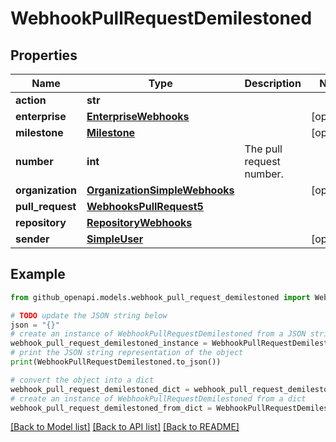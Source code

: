 # WebhookPullRequestDemilestoned


## Properties

Name | Type | Description | Notes
------------ | ------------- | ------------- | -------------
**action** | **str** |  | 
**enterprise** | [**EnterpriseWebhooks**](EnterpriseWebhooks.md) |  | [optional] 
**milestone** | [**Milestone**](Milestone.md) |  | [optional] 
**number** | **int** | The pull request number. | 
**organization** | [**OrganizationSimpleWebhooks**](OrganizationSimpleWebhooks.md) |  | [optional] 
**pull_request** | [**WebhooksPullRequest5**](WebhooksPullRequest5.md) |  | 
**repository** | [**RepositoryWebhooks**](RepositoryWebhooks.md) |  | 
**sender** | [**SimpleUser**](SimpleUser.md) |  | [optional] 

## Example

```python
from github_openapi.models.webhook_pull_request_demilestoned import WebhookPullRequestDemilestoned

# TODO update the JSON string below
json = "{}"
# create an instance of WebhookPullRequestDemilestoned from a JSON string
webhook_pull_request_demilestoned_instance = WebhookPullRequestDemilestoned.from_json(json)
# print the JSON string representation of the object
print(WebhookPullRequestDemilestoned.to_json())

# convert the object into a dict
webhook_pull_request_demilestoned_dict = webhook_pull_request_demilestoned_instance.to_dict()
# create an instance of WebhookPullRequestDemilestoned from a dict
webhook_pull_request_demilestoned_from_dict = WebhookPullRequestDemilestoned.from_dict(webhook_pull_request_demilestoned_dict)
```
[[Back to Model list]](../README.md#documentation-for-models) [[Back to API list]](../README.md#documentation-for-api-endpoints) [[Back to README]](../README.md)


